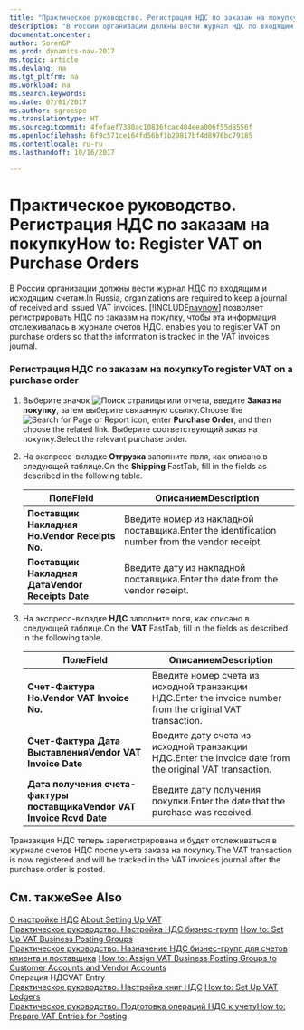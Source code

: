```yaml
---
title: "Практическое руководство. Регистрация НДС по заказам на покупку"
description: "В России организации должны вести журнал НДС по входящим и исходящим счетам. [!INCLUDE[navnow](../../includes/navnow_md.md)] позволяет регистрировать НДС по заказам на покупку, чтобы эта информация отслеживалась в журнале счетов НДС."
documentationcenter: 
author: SorenGP
ms.prod: dynamics-nav-2017
ms.topic: article
ms.devlang: na
ms.tgt_pltfrm: na
ms.workload: na
ms.search.keywords: 
ms.date: 07/01/2017
ms.author: sgroespe
ms.translationtype: HT
ms.sourcegitcommit: 4fefaef7380ac10836fcac404eea006f55d8556f
ms.openlocfilehash: 6f9c571ce164fd56bf1b29817bf4d8976bc79185
ms.contentlocale: ru-ru
ms.lasthandoff: 10/16/2017

---
```

# <a name="how-to-register-vat-on-purchase-orders"></a><span data-ttu-id="e0659-104">Практическое руководство. Регистрация НДС по заказам на покупку</span><span class="sxs-lookup"><span data-stu-id="e0659-104">How to: Register VAT on Purchase Orders</span></span>
<span data-ttu-id="e0659-105">В России организации должны вести журнал НДС по входящим и исходящим счетам.</span><span class="sxs-lookup"><span data-stu-id="e0659-105">In Russia, organizations are required to keep a journal of received and issued VAT invoices.</span></span> [!INCLUDE[navnow](../../includes/navnow_md.md)]<span data-ttu-id="e0659-106"> позволяет регистрировать НДС по заказам на покупку, чтобы эта информация отслеживалась в журнале счетов НДС.</span><span class="sxs-lookup"><span data-stu-id="e0659-106"> enables you to register VAT on purchase orders so that the information is tracked in the VAT invoices journal.</span></span>  
  
### <a name="to-register-vat-on-a-purchase-order"></a><span data-ttu-id="e0659-107">Регистрация НДС по заказам на покупку</span><span class="sxs-lookup"><span data-stu-id="e0659-107">To register VAT on a purchase order</span></span>  
  
1.  <span data-ttu-id="e0659-108">Выберите значок ![Поиск страницы или отчета](media/ui-search/search_small.png "Значок поиска страницы или отчета"), введите **Заказ на покупку**, затем выберите связанную ссылку.</span><span class="sxs-lookup"><span data-stu-id="e0659-108">Choose the ![Search for Page or Report](media/ui-search/search_small.png "Search for Page or Report icon") icon, enter **Purchase Order**, and then choose the related link.</span></span> <span data-ttu-id="e0659-109">Выберите соответствующий заказ на покупку.</span><span class="sxs-lookup"><span data-stu-id="e0659-109">Select the relevant purchase order.</span></span>  
  
2.  <span data-ttu-id="e0659-110">На экспресс-вкладке **Отгрузка** заполните поля, как описано в следующей таблице.</span><span class="sxs-lookup"><span data-stu-id="e0659-110">On the **Shipping** FastTab, fill in the fields as described in the following table.</span></span>  
  
    |<span data-ttu-id="e0659-111">Поле</span><span class="sxs-lookup"><span data-stu-id="e0659-111">Field</span></span>|<span data-ttu-id="e0659-112">Описанием</span><span class="sxs-lookup"><span data-stu-id="e0659-112">Description</span></span>|  
    |---------------------------------|---------------------------------------|  
    |<span data-ttu-id="e0659-113">**Поставщик Накладная Но.**</span><span class="sxs-lookup"><span data-stu-id="e0659-113">**Vendor Receipts No.**</span></span>|<span data-ttu-id="e0659-114">Введите номер из накладной поставщика.</span><span class="sxs-lookup"><span data-stu-id="e0659-114">Enter the identification number from the vendor receipt.</span></span>|  
    |<span data-ttu-id="e0659-115">**Поставщик Накладная Дата**</span><span class="sxs-lookup"><span data-stu-id="e0659-115">**Vendor Receipts Date**</span></span>|<span data-ttu-id="e0659-116">Введите дату из накладной поставщика.</span><span class="sxs-lookup"><span data-stu-id="e0659-116">Enter the date from the vendor receipt.</span></span>|  
  
3.  <span data-ttu-id="e0659-117">На экспресс-вкладке **НДС** заполните поля, как описано в следующей таблице.</span><span class="sxs-lookup"><span data-stu-id="e0659-117">On the **VAT** FastTab, fill in the fields as described in the following table.</span></span>  
  
    |<span data-ttu-id="e0659-118">Поле</span><span class="sxs-lookup"><span data-stu-id="e0659-118">Field</span></span>|<span data-ttu-id="e0659-119">Описанием</span><span class="sxs-lookup"><span data-stu-id="e0659-119">Description</span></span>|  
    |---------------------------------|---------------------------------------|  
    |<span data-ttu-id="e0659-120">**Счет-Фактура Но.**</span><span class="sxs-lookup"><span data-stu-id="e0659-120">**Vendor VAT Invoice No.**</span></span>|<span data-ttu-id="e0659-121">Введите номер счета из исходной транзакции НДС.</span><span class="sxs-lookup"><span data-stu-id="e0659-121">Enter the invoice number from the original VAT transaction.</span></span>|  
    |<span data-ttu-id="e0659-122">**Счет-Фактура Дата Выставления**</span><span class="sxs-lookup"><span data-stu-id="e0659-122">**Vendor VAT Invoice Date**</span></span>|<span data-ttu-id="e0659-123">Введите дату счета из исходной транзакции НДС.</span><span class="sxs-lookup"><span data-stu-id="e0659-123">Enter the invoice date from the original VAT transaction.</span></span>|  
    |<span data-ttu-id="e0659-124">**Дата получения счета-фактуры поставщика**</span><span class="sxs-lookup"><span data-stu-id="e0659-124">**Vendor VAT Invoice Rcvd Date**</span></span>|<span data-ttu-id="e0659-125">Введите дату получения покупки.</span><span class="sxs-lookup"><span data-stu-id="e0659-125">Enter the date that the purchase was received.</span></span>|  
  
 <span data-ttu-id="e0659-126">Транзакция НДС теперь зарегистрирована и будет отслеживаться в журнале счетов НДС после учета заказа на покупку.</span><span class="sxs-lookup"><span data-stu-id="e0659-126">The VAT transaction is now registered and will be tracked in the VAT invoices journal after the purchase order is posted.</span></span>  
  
## <a name="see-also"></a><span data-ttu-id="e0659-127">См. также</span><span class="sxs-lookup"><span data-stu-id="e0659-127">See Also</span></span>  
 <span data-ttu-id="e0659-128">[О настройке НДС](about-setting-up-vat.md) </span><span class="sxs-lookup"><span data-stu-id="e0659-128">[About Setting Up VAT](about-setting-up-vat.md) </span></span>  
 <span data-ttu-id="e0659-129">[Практическое руководство. Настройка НДС бизнес-групп](how-to-set-up-vat-business-posting-groups.md) </span><span class="sxs-lookup"><span data-stu-id="e0659-129">[How to: Set Up VAT Business Posting Groups](how-to-set-up-vat-business-posting-groups.md) </span></span>  
 <span data-ttu-id="e0659-130">[Практическое руководство. Назначение НДС бизнес-групп для счетов клиента и поставщика](how-to-assign-vat-business-posting-groups-to-customer-accounts-and-vendor-accounts.md) </span><span class="sxs-lookup"><span data-stu-id="e0659-130">[How to: Assign VAT Business Posting Groups to Customer Accounts and Vendor Accounts](how-to-assign-vat-business-posting-groups-to-customer-accounts-and-vendor-accounts.md) </span></span>  
 <span data-ttu-id="e0659-131">Операция НДС</span><span class="sxs-lookup"><span data-stu-id="e0659-131">VAT Entry</span></span>   
 <span data-ttu-id="e0659-132">[Практическое руководство. Настройка книг НДС](how-to-set-up-vat-ledgers.md) </span><span class="sxs-lookup"><span data-stu-id="e0659-132">[How to: Set Up VAT Ledgers](how-to-set-up-vat-ledgers.md) </span></span>  
 [<span data-ttu-id="e0659-133">Практическое руководство. Подготовка операций НДС к учету</span><span class="sxs-lookup"><span data-stu-id="e0659-133">How to: Prepare VAT Entries for Posting</span></span>](how-to-prepare-vat-entries-for-posting.md)
